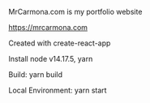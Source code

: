 MrCarmona.com is my portfolio website

https://mrcarmona.com

Created with create-react-app

Install node v14.17.5, yarn

Build: yarn build

Local Environment: yarn start
